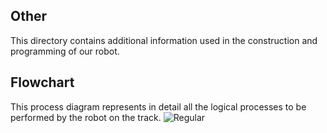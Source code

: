 ## Other

This directory contains additional information used in the construction and programming of our robot.

## Flowchart
This process diagram represents in detail all the logical processes to be performed by the robot on the track.
![Regular](https://github.com/csvprobotica/RoSGhost/blob/main/schemes/Connection%20Diagram.png)


